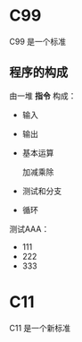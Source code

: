 # C99 #

C99 是一个标准

程序的构成
----------

由一堆 **指令** 构成：

  - 输入
  - 输出
  - 基本运算
  
      加减乘除
  
  - 测试和分支
  - 循环

测试AAA：
  - 111
  - 222
  - 333


# C11 #

C11 是一个新标准

